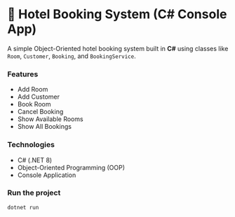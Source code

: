# 🏨 Hotel Booking System (C# Console App)

A simple Object-Oriented hotel booking system built in **C#** using classes like `Room`, `Customer`, `Booking`, and `BookingService`.

### Features
- Add Room
- Add Customer
- Book Room
- Cancel Booking
- Show Available Rooms
- Show All Bookings

### Technologies
- C# (.NET 8)
- Object-Oriented Programming (OOP)
- Console Application

### Run the project
```bash
dotnet run
